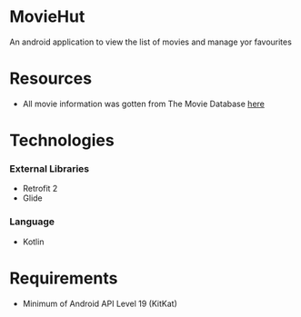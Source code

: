 # MovieHut
An android application to view the list of movies and manage yor favourites

# Resources
- All movie information was gotten from The Movie Database [here]("https://www.themoviedb.org/movie")

# Technologies
### External Libraries
- Retrofit 2
- Glide
### Language
- Kotlin

# Requirements
- Minimum of Android API Level 19 (KitKat)
